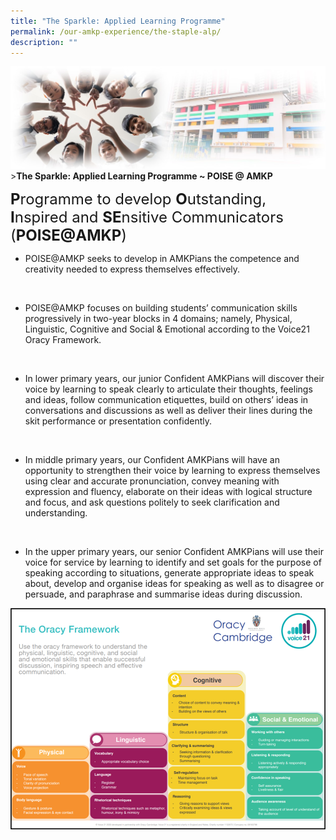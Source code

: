 ```yaml
---
title: "The Sparkle: Applied Learning Programme"
permalink: /our-amkp-experience/the-staple-alp/
description: ""
---
```

![Sub-banner](/images/sub%20banner.jpg)
&gt;**The Sparkle: Applied Learning Programme ~ POISE @ AMKP**

<font size="5">**P**rogramme to develop **O**utstanding, **I**nspired and **SE**nsitive Communicators (**POISE@AMKP**)</font>
<br>

* POISE@AMKP seeks to develop in AMKPians the competence and creativity needed to express themselves effectively.
<br>

* POISE@AMKP focuses on building students’ communication skills progressively in two-year blocks in 4 domains; namely, Physical, Linguistic, Cognitive and Social &amp; Emotional according to the Voice21 Oracy Framework.
<br>

* In lower primary years, our junior Confident AMKPians will discover their voice by learning to speak clearly to articulate their thoughts, feelings and ideas, follow communication etiquettes, build on others’ ideas in conversations and discussions as well as deliver their lines during the skit performance or presentation confidently.
<br>

* In middle primary years, our Confident AMKPians will have an opportunity to strengthen their voice by learning to express themselves using clear and accurate pronunciation, convey meaning with expression and fluency, elaborate on their ideas with logical structure and focus, and ask questions politely to seek clarification and understanding.
<br>

* In the upper primary years, our senior Confident AMKPians will use their voice for service by learning to identify and set goals for the purpose of speaking according to situations, generate appropriate ideas to speak about, develop and organise ideas for speaking as well as to disagree or persuade, and paraphrase and summarise ideas during discussion.

![ALP_Photo_1](/images/About%20Us/Our%20AMKP%20Experience/The%20Sparkle/alp_photo_1.png)